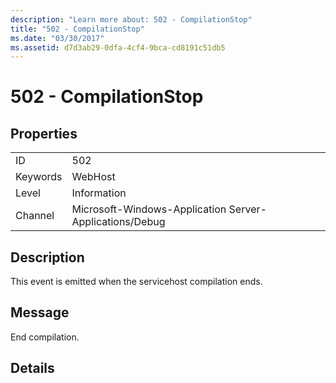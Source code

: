 ```yaml
---
description: "Learn more about: 502 - CompilationStop"
title: "502 - CompilationStop"
ms.date: "03/30/2017"
ms.assetid: d7d3ab29-0dfa-4cf4-9bca-cd8191c51db5
---
```

# 502 - CompilationStop

## Properties  
  
|||  
|-|-|  
|ID|502|  
|Keywords|WebHost|  
|Level|Information|  
|Channel|Microsoft-Windows-Application Server-Applications/Debug|  
  
## Description  

 This event is emitted when the servicehost compilation ends.  
  
## Message  

 End compilation.  
  
## Details
